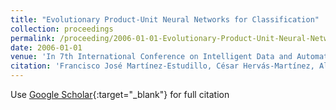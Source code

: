 ```yaml
---
title: "Evolutionary Product-Unit Neural Networks for Classification"
collection: proceedings
permalink: /proceeding/2006-01-01-Evolutionary-Product-Unit-Neural-Networks-for-Classification
date: 2006-01-01
venue: 'In 7th International Conference on Intelligent Data and Automated Learning (IDEAL 2006)'
citation: 'Francisco José Martínez-Estudillo, César Hervás-Martínez, Alfonso Carlos Martínez-Estudillo, S. Ventura, <strong>Pedro Antonio Gutiérrez</strong>, &quot;Evolutionary Product-Unit Neural Networks for Classification.&quot; In 7th International Conference on Intelligent Data and Automated Learning (IDEAL 2006), Lecture Notes on Computer Science, Vol. 4664, 2006, pp.1320--1328.'
---
```

Use [Google Scholar](https://scholar.google.com/scholar?q=Evolutionary+Product+Unit+Neural+Networks+for+Classification){:target="_blank"} for full citation
